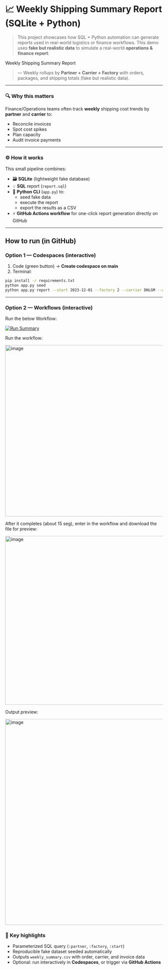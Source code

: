 
# 📈 Weekly Shipping Summary Report (SQLite + Python)

> This project showcases how SQL + Python automation can generate reports used in real-world logistics or finance workflows.
> This demo uses **fake but realistic data** to simulate a real-world **operations & finance report**:
> 
Weekly Shipping Summary Report
> — Weekly rollups by **Partner + Carrier + Factory** with orders, packages, and shipping totals (fake but realistic data).


---

### 🔍  Why this matters
Finance/Operations teams often track **weekly** shipping cost trends by **partner** and **carrier** to:
- Reconcile invoices
- Spot cost spikes
- Plan capacity
- Audit invoice payments

---

### ⚙️ How it works
This small pipeline combines:
- 🗃️ **SQLite** (lightweight fake database)
- 💡 **SQL** report (`report.sql`)
- 🐍 **Python CLI** (`app.py`) to:
  - seed fake data  
  - execute the report  
  - export the results as a CSV  
- ⚡ **GitHub Actions workflow** for one-click report generation directly on GitHub 

---

## How to run (in GitHub)

### Option 1 — Codespaces (interactive)
1) Code (green button) → **Create codespace on main**  
2) Terminal:
```bash
pip install -r requirements.txt
python app.py seed
python app.py report --start 2023-12-01 --factory 2 --carrier DHLGM --out weekly_summary.csv
```

---

### Option 2 — Workflows (interactive)
Run the below Workflow:

[![Run Summary](https://github.com/<CarlosJordan-AI>/weekly-shipping-summary-report/actions/workflows/run-summary.yml/badge.svg)](../../actions/workflows/run-summary.yml)

Run the workflow:

<img width="1320" height="546" alt="image" src="https://github.com/user-attachments/assets/707ff919-d4a6-4514-82dc-15dd4f02e6ca" />


After it completes (about 15 seg), enter in the workflow and download the file for preview:

<img width="1532" height="538" alt="image" src="https://github.com/user-attachments/assets/5f987359-ff7f-4931-b131-ca5fd117b5f5" />


Output preview:

<img width="1465" height="656" alt="image" src="https://github.com/user-attachments/assets/5b09097c-c0b3-4231-afed-7e79a4ed7cbd" />



### 🧠 Key highlights
- Parameterized SQL query (`:partner`, `:factory`, `:start`)  
- Reproducible fake dataset seeded automatically  
- Outputs `weekly_summary.csv` with order, carrier, and invoice data  
- Optional: run interactively in **Codespaces**, or trigger via **GitHub Actions**  
